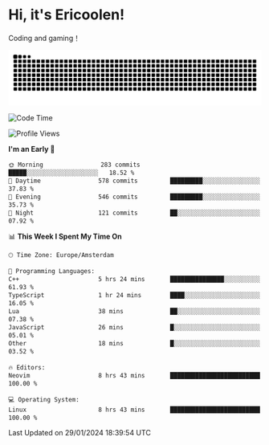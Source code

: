 # Hi, it's Ericoolen!
Coding and gaming！

<picture>
  <source media="(prefers-color-scheme: dark)" srcset="https://raw.githubusercontent.com/Eric-Song-Nop/Eric-Song-Nop/output/github-contribution-grid-snake-dark.svg">
  <source media="(prefers-color-scheme: light)" srcset="https://raw.githubusercontent.com/Eric-Song-Nop/Eric-Song-Nop/output/github-contribution-grid-snake.svg">
  <img alt="github contribution grid snake animation" src="https://raw.githubusercontent.com/Eric-Song-Nop/Eric-Song-Nop/output/github-contribution-grid-snake.svg">
</picture>

<!--START_SECTION:waka-->
![Code Time](http://img.shields.io/badge/Code%20Time-1%2C165%20hrs%2014%20mins-blue)

![Profile Views](http://img.shields.io/badge/Profile%20Views-0-blue)

**I'm an Early 🐤** 

```text
🌞 Morning                283 commits         █████░░░░░░░░░░░░░░░░░░░░   18.52 % 
🌆 Daytime                578 commits         █████████░░░░░░░░░░░░░░░░   37.83 % 
🌃 Evening                546 commits         █████████░░░░░░░░░░░░░░░░   35.73 % 
🌙 Night                  121 commits         ██░░░░░░░░░░░░░░░░░░░░░░░   07.92 % 
```


📊 **This Week I Spent My Time On** 

```text
🕑︎ Time Zone: Europe/Amsterdam

💬 Programming Languages: 
C++                      5 hrs 24 mins       ███████████████░░░░░░░░░░   61.93 % 
TypeScript               1 hr 24 mins        ████░░░░░░░░░░░░░░░░░░░░░   16.05 % 
Lua                      38 mins             ██░░░░░░░░░░░░░░░░░░░░░░░   07.38 % 
JavaScript               26 mins             █░░░░░░░░░░░░░░░░░░░░░░░░   05.01 % 
Other                    18 mins             █░░░░░░░░░░░░░░░░░░░░░░░░   03.52 % 

🔥 Editors: 
Neovim                   8 hrs 43 mins       █████████████████████████   100.00 % 

💻 Operating System: 
Linux                    8 hrs 43 mins       █████████████████████████   100.00 % 
```


 Last Updated on 29/01/2024 18:39:54 UTC
<!--END_SECTION:waka-->
